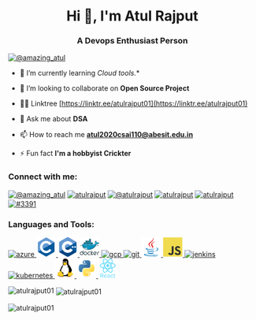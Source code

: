 <h1 align="center">Hi 👋, I'm Atul Rajput</h1>
<h3 align="center">A Devops Enthusiast Person</h3>

<p align="left"> <a href="https://twitter.com/@amazing_atul" target="blank"><img src="https://img.shields.io/twitter/follow/@amazing_atul?logo=twitter&style=for-the-badge" alt="@amazing_atul" /></a> </p>

- 🌱 I’m currently learning *Cloud tools.**

- 👯 I’m looking to collaborate on **Open Source Project**

- 👨‍💻 Linktree [https://linktr.ee/atulrajput01](https://linktr.ee/atulrajput01)

- 💬 Ask me about **DSA**

- 📫 How to reach me **atul2020csai110@abesit.edu.in**

- ⚡ Fun fact **I'm a hobbyist Crickter**

<h3 align="left">Connect with me:</h3>
<p align="left">
<a href="https://twitter.com/@amazing_atul" target="blank"><img align="center" src="https://raw.githubusercontent.com/rahuldkjain/github-profile-readme-generator/master/src/images/icons/Social/twitter.svg" alt="@amazing_atul" height="30" width="40" /></a>
<a href="https://stackoverflow.com/users/atulrajput" target="blank"><img align="center" src="https://raw.githubusercontent.com/rahuldkjain/github-profile-readme-generator/master/src/images/icons/Social/stack-overflow.svg" alt="atulrajput" height="30" width="40" /></a>
<a href="https://hashnode.com/@atulrajput" target="blank"><img align="center" src="https://raw.githubusercontent.com/rahuldkjain/github-profile-readme-generator/master/src/images/icons/Social/hashnode.svg" alt="@atulrajput" height="30" width="40" /></a>
<a href="https://www.hackerrank.com/atulrajput" target="blank"><img align="center" src="https://raw.githubusercontent.com/rahuldkjain/github-profile-readme-generator/master/src/images/icons/Social/hackerrank.svg" alt="atulrajput" height="30" width="40" /></a>
<a href="https://auth.geeksforgeeks.org/user/atulrajput" target="blank"><img align="center" src="https://raw.githubusercontent.com/rahuldkjain/github-profile-readme-generator/master/src/images/icons/Social/geeks-for-geeks.svg" alt="atulrajput" height="30" width="40" /></a>
<a href="https://discord.gg/#3391" target="blank"><img align="center" src="https://raw.githubusercontent.com/rahuldkjain/github-profile-readme-generator/master/src/images/icons/Social/discord.svg" alt="#3391" height="30" width="40" /></a>
</p>

<h3 align="left">Languages and Tools:</h3>
<p align="left"> <a href="https://azure.microsoft.com/en-in/" target="_blank" rel="noreferrer"> <img src="https://www.vectorlogo.zone/logos/microsoft_azure/microsoft_azure-icon.svg" alt="azure" width="40" height="40"/> </a> <a href="https://www.cprogramming.com/" target="_blank" rel="noreferrer"> <img src="https://raw.githubusercontent.com/devicons/devicon/master/icons/c/c-original.svg" alt="c" width="40" height="40"/> </a> <a href="https://www.w3schools.com/cpp/" target="_blank" rel="noreferrer"> <img src="https://raw.githubusercontent.com/devicons/devicon/master/icons/cplusplus/cplusplus-original.svg" alt="cplusplus" width="40" height="40"/> </a> <a href="https://www.docker.com/" target="_blank" rel="noreferrer"> <img src="https://raw.githubusercontent.com/devicons/devicon/master/icons/docker/docker-original-wordmark.svg" alt="docker" width="40" height="40"/> </a> <a href="https://cloud.google.com" target="_blank" rel="noreferrer"> <img src="https://www.vectorlogo.zone/logos/google_cloud/google_cloud-icon.svg" alt="gcp" width="40" height="40"/> </a> <a href="https://git-scm.com/" target="_blank" rel="noreferrer"> <img src="https://www.vectorlogo.zone/logos/git-scm/git-scm-icon.svg" alt="git" width="40" height="40"/> </a> <a href="https://www.java.com" target="_blank" rel="noreferrer"> <img src="https://raw.githubusercontent.com/devicons/devicon/master/icons/java/java-original.svg" alt="java" width="40" height="40"/> </a> <a href="https://developer.mozilla.org/en-US/docs/Web/JavaScript" target="_blank" rel="noreferrer"> <img src="https://raw.githubusercontent.com/devicons/devicon/master/icons/javascript/javascript-original.svg" alt="javascript" width="40" height="40"/> </a> <a href="https://www.jenkins.io" target="_blank" rel="noreferrer"> <img src="https://www.vectorlogo.zone/logos/jenkins/jenkins-icon.svg" alt="jenkins" width="40" height="40"/> </a> <a href="https://kubernetes.io" target="_blank" rel="noreferrer"> <img src="https://www.vectorlogo.zone/logos/kubernetes/kubernetes-icon.svg" alt="kubernetes" width="40" height="40"/> </a> <a href="https://www.linux.org/" target="_blank" rel="noreferrer"> <img src="https://raw.githubusercontent.com/devicons/devicon/master/icons/linux/linux-original.svg" alt="linux" width="40" height="40"/> </a> <a href="https://www.python.org" target="_blank" rel="noreferrer"> <img src="https://raw.githubusercontent.com/devicons/devicon/master/icons/python/python-original.svg" alt="python" width="40" height="40"/> </a> <a href="https://reactjs.org/" target="_blank" rel="noreferrer"> <img src="https://raw.githubusercontent.com/devicons/devicon/master/icons/react/react-original-wordmark.svg" alt="react" width="40" height="40"/> </a> </p>

<p><img align="left" src="https://github-readme-stats.vercel.app/api/top-langs?username=atulrajput01&show_icons=true&locale=en&layout=compact" alt="atulrajput01" /></p>

<p>&nbsp;<img align="center" src="https://github-readme-stats.vercel.app/api?username=atulrajput01&show_icons=true&locale=en" alt="atulrajput01" /></p>

<p><img align="center" src="https://github-readme-streak-stats.herokuapp.com/?user=atulrajput01&" alt="atulrajput01" /></p>


